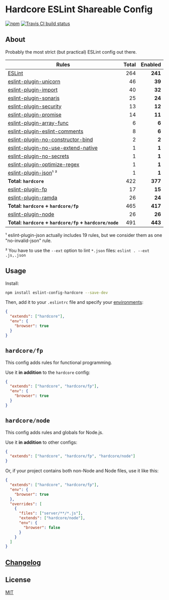 # Hardcore ESLint Shareable Config

[![npm](https://img.shields.io/npm/v/eslint-config-hardcore?style=flat-square)](https://www.npmjs.com/package/eslint-config-hardcore)
[![Travis CI build status](https://img.shields.io/travis/EvgenyOrekhov/eslint-config-hardcore/master.svg?style=flat-square)](https://travis-ci.org/EvgenyOrekhov/eslint-config-hardcore)

## About

Probably the most strict (but practical) ESLint config out there.

| Rules                                                                                                     | Total | Enabled |
| --------------------------------------------------------------------------------------------------------- | ----: | ------: |
| [ESLint](https://eslint.org/docs/rules/)                                                                  |   264 | **241** |
| [eslint-plugin-unicorn](https://github.com/sindresorhus/eslint-plugin-unicorn)                            |    46 |  **39** |
| [eslint-plugin-import](https://github.com/benmosher/eslint-plugin-import)                                 |    40 |  **32** |
| [eslint-plugin-sonarjs](https://github.com/SonarSource/eslint-plugin-sonarjs)                             |    25 |  **24** |
| [eslint-plugin-security](https://github.com/nodesecurity/eslint-plugin-security)                          |    13 |  **12** |
| [eslint-plugin-promise](https://github.com/xjamundx/eslint-plugin-promise)                                |    14 |  **11** |
| [eslint-plugin-array-func](https://github.com/freaktechnik/eslint-plugin-array-func)                      |     6 |   **6** |
| [eslint-plugin-eslint-comments](https://github.com/mysticatea/eslint-plugin-eslint-comments)              |     8 |   **6** |
| [eslint-plugin-no-constructor-bind](https://github.com/markalfred/eslint-plugin-no-constructor-bind)      |     2 |   **2** |
| [eslint-plugin-no-use-extend-native](https://github.com/dustinspecker/eslint-plugin-no-use-extend-native) |     1 |   **1** |
| [eslint-plugin-no-secrets](https://github.com/nickdeis/eslint-plugin-no-secrets)                          |     1 |   **1** |
| [eslint-plugin-optimize-regex](https://github.com/BrainMaestro/eslint-plugin-optimize-regex)              |     1 |   **1** |
| [eslint-plugin-json](https://github.com/azeemba/eslint-plugin-json)¹ ²                                    |     1 |   **1** |
| **Total: `hardcore`**                                                                                     |   422 | **377** |
| [eslint-plugin-fp](https://github.com/jfmengels/eslint-plugin-fp)                                         |    17 |  **15** |
| [eslint-plugin-ramda](https://github.com/ramda/eslint-plugin-ramda)                                       |    26 |  **24** |
| **Total: `hardcore` + `hardcore/fp`**                                                                     |   465 | **417** |
| [eslint-plugin-node](https://github.com/mysticatea/eslint-plugin-node)                                    |    26 |  **26** |
| **Total: `hardcore` + `hardcore/fp` + `hardcore/node`**                                                   |   491 | **443** |

¹ eslint-plugin-json actually includes 19 rules, but we consider them as one
"no-invalid-json" rule.

² You have to use the `--ext` option to lint `*.json` files:
`eslint . --ext .js,.json`

## Usage

Install:

```sh
npm install eslint-config-hardcore --save-dev
```

Then, add it to your `.eslintrc` file and specify your
[environments](https://eslint.org/docs/user-guide/configuring#specifying-environments):

```json
{
  "extends": ["hardcore"],
  "env": {
    "browser": true
  }
}
```

## `hardcore/fp`

This config adds rules for functional programming.

Use it **in addition** to the `hardcore` config:

```json
{
  "extends": ["hardcore", "hardcore/fp"],
  "env": {
    "browser": true
  }
}
```

## `hardcore/node`

This config adds rules and globals for Node.js.

Use it **in addition** to other configs:

```json
{
  "extends": ["hardcore", "hardcore/fp", "hardcore/node"]
}
```

Or, if your project contains both non-Node and Node files, use it like this:

```json
{
  "extends": ["hardcore", "hardcore/fp"],
  "env": {
    "browser": true
  },
  "overrides": [
    {
      "files": ["server/**/*.js"],
      "extends": ["hardcore/node"],
      "env": {
        "browser": false
      }
    }
  ]
}
```

## [Changelog](https://github.com/EvgenyOrekhov/eslint-config-hardcore/releases)

## License

[MIT](LICENSE)
